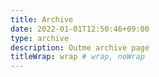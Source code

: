 ```yaml
---
title: Archive
date: 2022-01-01T12:50:46+09:00
type: archive
description: Outme archive page
titleWrap: wrap # wrap, noWrap
---
```

